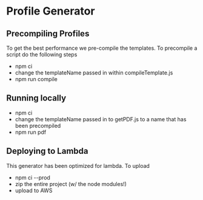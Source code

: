 # Profile Generator
## Precompiling Profiles
To get the best performance we pre-compile the templates. To precompile a script do the following steps
- npm ci
- change the templateName passed in within compileTemplate.js
- npm run compile
## Running locally
- npm ci
- change the templateName passed in to getPDF.js to a name that has been precompiled
- npm run pdf
## Deploying to Lambda
This generator has been optimized for lambda. To upload 
- npm ci --prod
- zip the entire project (w/ the node modules!)
- upload to AWS